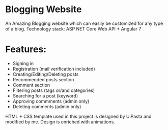# Blogging Website
An Amazing Blogging website which can easily be customized for any type of a blog. Technology stack: ASP NET Core Web API + Angular 7

# Features:
- Signing in 
- Registration (mail verification included)
- Creating/Editing/Deleting posts
- Recommended posts section
- Comment section
- Filtering posts (tags or/and categories)
- Searching for a post (keyword)
- Approving commments (admin only)
- Deleting comments (admin only)


HTML + CSS template used in this project is designed by UiPasta and modified by me. Design is enriched with animations.
